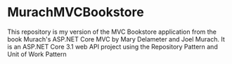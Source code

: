 # MurachMVCBookstore
This repository is my version of the MVC Bookstore application from the book Murach's ASP.NET Core MVC by Mary Delameter and Joel Murach.
It is an ASP.NET Core 3.1 web API project using the Repository Pattern and Unit of Work Pattern

